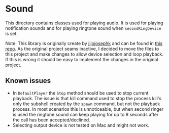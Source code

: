 # Sound

This directory contains classes used for playing audio. It is used for playing notification sounds and for playing 
ringtone sound when `secondRingDevice` is set.

Note:
This library is originally create by [jijojosephk](https://github.com/jijojosephk) and can be found in 
[this repo](https://github.com/jijojosephk/node-sound). As the original project seams inactive, I decided to move 
the files to this project and make changes to allow device selection and loop playback. If this is wrong it should
be easy to implement the changes in the original project.

## Known issues
- In `DefaultPlayer` the `Stop` method should be used to stop current playback. The issue is that kill command used
to stop the process kill's only the subshell created by the `spawn` command, but not the playback process. In most
scenarios this is unnoticeable, but when second ringer is used the ringtone sound can keep playing for up to 8 seconds
after the call has been accepted/declined.
- Selecting output device is not tested on Mac and might not work.